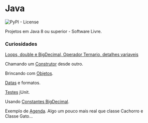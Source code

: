 # Java


![PyPI - License](https://img.shields.io/pypi/l/Django.svg?style=for-the-badge)


Projetos em Java 8 ou superior - Software Livre.

### Curiosidades

[Loops, double e BigDecimal, Operador Ternario, detalhes variaveis](Basic/src/xyz/infodata) 

Chamando um [Construtor](Basic/src/xyz/infodata/construtor) desde outro.

Brincando com [Objetos](Basic/src/xyz/infodata/objetos). 

[Datas](Basic/src/xyz/infodata/data) e formatos.

[Testes](Basic/src/xyz/infodata/testes) jUnit.

Usando [Constantes BigDecimal](Basic/src/xyz/infodata/const_static_bigdecimal).

Exemplo de [Agenda](Basic/src/xyz/infodata/agenda). Algo um pouco mais real que classe Cachorro e Classe Gato...


